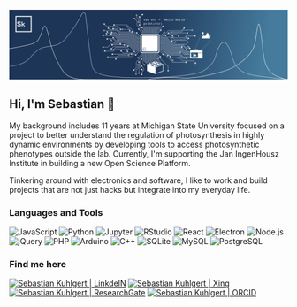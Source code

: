 ![header](header.svg)

## Hi, I'm Sebastian 👋

My background includes 11 years at Michigan State University focused on a project to better understand the regulation of photosynthesis in highly dynamic environments by developing tools to access photosynthetic phenotypes outside the lab. Currently, I'm supporting the Jan IngenHousz Institute in building a new Open Science Platform.

Tinkering around with electronics and software, I like to work and build projects that are not just hacks but integrate into my everyday life.

### Languages and Tools

![JavaScript](https://img.shields.io/badge/JavaScript-%23F7DF1E.svg?&style=for-the-badge&logo=javascript&logoColor=black)
![Python](https://img.shields.io/badge/Python-%233776AB.svg?&style=for-the-badge&logo=python&logoColor=white)
![Jupyter](https://img.shields.io/badge/Jupyter-%23F37626.svg?&style=for-the-badge&logo=jupyter&logoColor=white)
![RStudio](https://img.shields.io/badge/RStudio-%2375AADB.svg?&style=for-the-badge&logo=rstudio&logoColor=white)
![React](https://img.shields.io/badge/React-%2361DAFB.svg?&style=for-the-badge&logo=react&logoColor=black)
![Electron](https://img.shields.io/badge/Electron-%2347848F.svg?&style=for-the-badge&logo=electron&logoColor=white)
![Node.js](https://img.shields.io/badge/Node.js-%23339933.svg?&style=for-the-badge&logo=node.js&logoColor=white)
![jQuery](https://img.shields.io/badge/jQuery-%230769AD.svg?&style=for-the-badge&logo=jquery&logoColor=white)
![PHP](https://img.shields.io/badge/PHP-%23777BB4.svg?&style=for-the-badge&logo=php&logoColor=white)
![Arduino](https://img.shields.io/badge/Arduino-%2300979D.svg?&style=for-the-badge&logo=arduino&logoColor=white)
![C++](https://img.shields.io/badge/C%2b%2b-%2300599C.svg?&style=for-the-badge&logo=c%2b%2b&logoColor=white)
![SQLite](https://img.shields.io/badge/SQLite-%23003B57.svg?&style=for-the-badge&logo=sqlite&logoColor=white)
![MySQL](https://img.shields.io/badge/MySQL-%234479A1.svg?&style=for-the-badge&logo=mysql&logoColor=white)
![PostgreSQL](https://img.shields.io/badge/PostgreSQL-%234169E1.svg?&style=for-the-badge&logo=postgresql&logoColor=white)

### Find me here

[![Sebastian Kuhlgert | LinkdeIN](https://img.shields.io/badge/LinkedIN-%230077b5.svg?&style=for-the-badge&logo=linkedin&logoColor=white)](https://www.linkedin.com/in/sebastian-kuhlgert-24a82387)
[![Sebastian Kuhlgert | Xing](https://img.shields.io/badge/Xing-%23026466.svg?&style=for-the-badge&logo=xing&logoColor=white)](https://www.xing.com/profile/Sebastian_Kuhlgert)
[![Sebastian Kuhlgert | ResearchGate](https://img.shields.io/badge/ResearchGate-%2300ccbb.svg?&style=for-the-badge&logo=researchgate&logoColor=white)](https://www.researchgate.net/profile/Sebastian_Kuhlgert)
[![Sebastian Kuhlgert | ORCID](https://img.shields.io/badge/ORCID-a6ce39?style=for-the-badge&logo=orcid&logoColor=white)](https://orcid.org/0000-0002-0108-6921)
